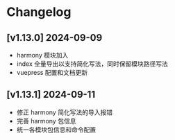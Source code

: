 # Changelog

## [v1.13.0] 2024-09-09

- harmony 模块加入
- index 全量导出以支持简化写法，同时保留模块路径写法
- vuepress 配置和文档更新

## [v1.13.1] 2024-09-11

- 修正 harmony 简化写法的导入报错
- 完善 harmony 包信息
- 统一各模块包信息和命令配置
